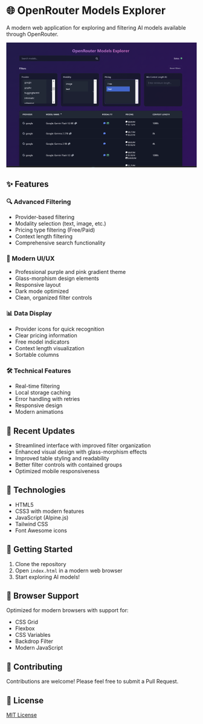 # 🌐 OpenRouter Models Explorer

A modern web application for exploring and filtering AI models available through OpenRouter.

![OpenRouter Models Explorer Interface](Screenshot%202025-01-09%20213513.png)

## ✨ Features

### 🔍 Advanced Filtering
- Provider-based filtering
- Modality selection (text, image, etc.)
- Pricing type filtering (Free/Paid)
- Context length filtering
- Comprehensive search functionality

### 💫 Modern UI/UX
- Professional purple and pink gradient theme
- Glass-morphism design elements
- Responsive layout
- Dark mode optimized
- Clean, organized filter controls

### 📊 Data Display
- Provider icons for quick recognition
- Clear pricing information
- Free model indicators
- Context length visualization
- Sortable columns

### 🛠️ Technical Features
- Real-time filtering
- Local storage caching
- Error handling with retries
- Responsive design
- Modern animations

## 🎯 Recent Updates

- Streamlined interface with improved filter organization
- Enhanced visual design with glass-morphism effects
- Improved table styling and readability
- Better filter controls with contained groups
- Optimized mobile responsiveness

## 🔧 Technologies

- HTML5
- CSS3 with modern features
- JavaScript (Alpine.js)
- Tailwind CSS
- Font Awesome icons

## 🚀 Getting Started

1. Clone the repository
2. Open `index.html` in a modern web browser
3. Start exploring AI models!

## 📱 Browser Support

Optimized for modern browsers with support for:
- CSS Grid
- Flexbox
- CSS Variables
- Backdrop Filter
- Modern JavaScript

## 🤝 Contributing

Contributions are welcome! Please feel free to submit a Pull Request.

## 📄 License

[MIT License](LICENSE)
